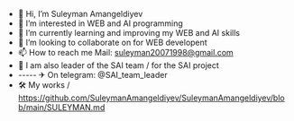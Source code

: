 - 👋 Hi, I’m Suleyman Amangeldiyev
- 👀 I’m interested in WEB and AI programming
- 🌱 I’m currently learning and improving my WEB and AI skills 
- 💞️ I’m looking to collaborate on for WEB developent
- 📫 How to reach me Mail: suleyman20071998@gmail.com
- 🤝 I am also leader of the SAI team / for the SAI project
- ----- ✈ On telegram: @SAI_team_leader
- 🛠  My works /  https://github.com/SuleymanAmangeldiyev/SuleymanAmangeldiyev/blob/main/SULEYMAN.md 

<!---
SuleymanAmangeldiyev/SuleymanAmangeldiyev is a ✨ special ✨ repository because its `README.md` (this file) appears on your GitHub profile.
You can click the Preview link to take a look at your changes.
--->
